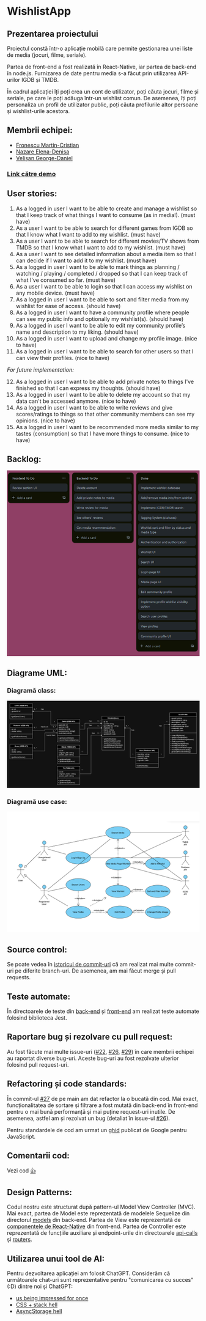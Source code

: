# WishlistApp

## Prezentarea proiectului
Proiectul constă într-o aplicație mobilă care permite gestionarea unei liste de media (jocuri, filme, seriale).

Partea de front-end a fost realizată în React-Native, iar partea de back-end în node.js. Furnizarea de date pentru media s-a făcut prin utilizarea API-urilor IGDB și TMDB.

În cadrul aplicației îți poți crea un cont de utilizator, poți căuta jocuri, filme și seriale, pe care le poți adăuga într-un wishlist comun. De asemenea, îți poți personaliza un profil de utilizator public, poți căuta profilurile altor persoane și wishlist-urile acestora.

## Membrii echipei:
* [Fronescu Martin-Cristian](https://github.com/FronescuMartin)
* [Nazare Elena-Denisa](https://github.com/ElenaNazare)
* [Velișan George-Daniel](https://github.com/GeorgeDaniel012)

### [Link către demo](https://youtu.be/lo7casYFKDs?si=hR9HxRqgHQrhgA9V)

## User stories:
1) As a logged in user I want to be able to create and manage a wishlist so that I keep track of what things I want to consume (as in media!). (must have)
2) As a user I want to be able to search for different games from IGDB so that I know what I want to add to my wishlist. (must have)
3) As a user I want to be able to search for different movies/TV shows from TMDB so that I know what I want to add to my wishlist. (must have)
4) As a user I want to see detailed information about a media item so that I can decide if I want to add it to my wishlist. (must have)
5) As a logged in user I want to be able to mark things as planning / watching / playing / completed / dropped so that I can keep track of what I've consumed so far. (must have)
6) As a user I want to be able to login so that I can access my wishlist on any mobile device. (must have)
7) As a logged in user I want to be able to sort and filter media from my wishlist for ease of access. (should have)
8) As a logged in user I want to have a community profile where people can see my public info and optionally my wishlist(s). (should have)
9) As a logged in user I want to be able to edit my community profile’s name and description to my liking. (should have)
10) As a logged in user I want to upload and change my profile image. (nice to have)
11) As a logged in user I want to be able to search for other users so that I can view their profiles. (nice to have)

*For future implementation:*

12) As a logged in user I want to be able to add private notes to things I've finished so that I can express my thoughts. (should have)
13) As a logged in user I want to be able to delete my account so that my data can't be accessed anymore. (nice to have)
14) As a logged in user I want to be able to write reviews and give scores/ratings to things so that other community members can see my opinions. (nice to have)
15) As a logged in user I want to be recommended more media similar to my tastes (consumption) so that I have more things to consume. (nice to have)

## Backlog:

![Backlog](./cerinte/backlog.png)

## Diagrame UML:

### Diagramă class:
![Diagramă class](./cerinte/uml_class.png)

### Diagramă use case:
![Diagramă use case](./cerinte/uml_use_case.png)

## Source control:

Se poate vedea în [istoricul de commit-uri](https://github.com/GeorgeDaniel012/WishlistApp/commits/main/) că am realizat mai multe commit-uri pe diferite branch-uri. De asemenea, am mai făcut merge și pull requests.

## Teste automate:

În directoarele de teste din [back-end](https://github.com/GeorgeDaniel012/WishlistApp/tree/main/backend/tests) și [front-end](https://github.com/GeorgeDaniel012/WishlistApp/tree/main/WishlistApp/tests) am realizat teste automate folosind biblioteca Jest.

## Raportare bug și rezolvare cu pull request:

Au fost făcute mai multe issue-uri 
([#22](https://github.com/GeorgeDaniel012/WishlistApp/issues/22),
[#26](https://github.com/GeorgeDaniel012/WishlistApp/issues/26),
[#29](https://github.com/GeorgeDaniel012/WishlistApp/issues/29)) în care membrii echipei au raportat diverse bug-uri. Aceste bug-uri au fost rezolvate ulterior folosind pull request-uri.

## Refactoring și code standards:

În commit-ul [#27](https://github.com/GeorgeDaniel012/WishlistApp/commit/b392ebdb94a1dea13b910ffe2aeb541660847523) de pe main am dat refactor la o bucată din cod. Mai exact, funcționalitatea de sortare și filtrare a fost mutată din back-end în front-end pentru o mai bună performanță și mai puține request-uri inutile. De asemenea, astfel am și rezolvat un bug (detaliat în issue-ul [#26](https://github.com/GeorgeDaniel012/WishlistApp/issues/26)).

Pentru standardele de cod am urmat un [ghid](https://google.github.io/styleguide/jsguide.html) publicat de Google pentru JavaScript.

## Comentarii cod:

Vezi cod [👍](https://github.com/GeorgeDaniel012/WishlistApp)

## Design Patterns:

Codul nostru este structurat după pattern-ul Model View Controller (MVC). Mai exact, partea de Model este reprezentată de modelele Sequelize din directorul [models](./backend/models/) din back-end. Partea de View este reprezentată de [componentele de React-Native](./WishlistApp/components/) din front-end. Partea de Controller este reprezentată de funcțiile auxiliare și endpoint-urile din directoarele [api-calls](./backend/api-calls/) și [routers](./backend/routers/).

## Utilizarea unui tool de AI:

Pentru dezvoltarea aplicației am folosit ChatGPT. Considerăm că următoarele chat-uri sunt reprezentative pentru "comunicarea cu succes" (:D) dintre noi și ChatGPT:

* [us being impressed for once](https://chatgpt.com/share/0b62c5c7-184c-4a70-9259-8db11cec2c15)
* [CSS + stack hell](https://chatgpt.com/share/3f57743d-1d66-4cb4-93a7-e0defd9d19ef)
* [AsyncStorage hell](https://chatgpt.com/share/c32fe0d3-4be5-4157-af4f-db35797cd744 )